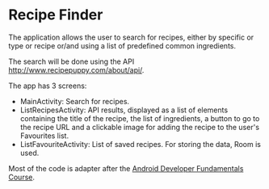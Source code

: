 # Recipe Finder

The application allows the user to search for recipes, either by specific or type or recipe or/and
using a list of predefined common ingredients.

The search will be done using the API http://www.recipepuppy.com/about/api/. 

The app has 3 screens:
 * MainActivity: Search for recipes.
 * ListRecipesActivity: API results, displayed as a list of elements containing the title of the 
 recipe, the list of ingredients, a button to go to the recipe URL and a clickable image for 
 adding the recipe to the user's Favourites list.
 * ListFavouriteActivity: List of saved recipes. For storing the data, Room is used.
 
Most of the code is adapter after the [Android Developer Fundamentals Course](https://codelabs.developers.google.com/android-training/).
